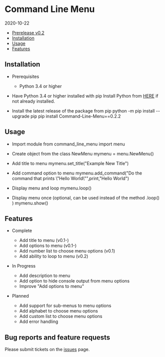 ﻿Command Line Menu
===============================================

2020-10-22

* [Prerelease v0.2](https://github.com/KrazyKirby99999/command-line-menu/releases/tag/0.2)
* [Installation](#installation)
* [Usage](#usage)
* [Features](#features)

Installation
------------
* Prerequisites
    - Python 3.4 or higher

* Have Python 3.4 or higher installed with pip
  Install Python from [HERE](https://www.python.org/) if not already installed.

* Install the latest release of the package from pip
        python -m pip install --upgrade pip
		pip install Command-Line-Menu==0.2.2

Usage
------------
* Import module
        from command_line_menu import menu

* Create object from the class NewMenu 
        mymenu = menu.NewMenu()

* Add title to menu
        mymenu.set_title("Example New Title")

* Add command option to menu
        mymenu.add_command("Do the command that prints \\"Hello World\\"",print,"Hello World")

* Display menu and loop
        mymenu.loop()

* Display menu once (optional, can be used instead of the method .loop() )
        mymenu.show()

Features
------------
* Complete
    - Add title to menu	(v0.1-)
	- Add options to menu (v0.1-)
	- Add number list to choose menu options (v0.1)
	- Add ability to loop to menu (v0.2)

* In Progress
	- Add description to menu
    - Add option to hide console output from menu options
	- Improve "Add options to menu"

* Planned
	- Add support for sub-menus to menu options
    - Add alphabet to choose menu options
	- Add custom list to choose menu options
	- Add error handling


Bug reports and feature requests
--------------------------------
Please submit tickets on the [issues](https://github.com/KrazyKirby99999/command-line-menu/issues) page.

